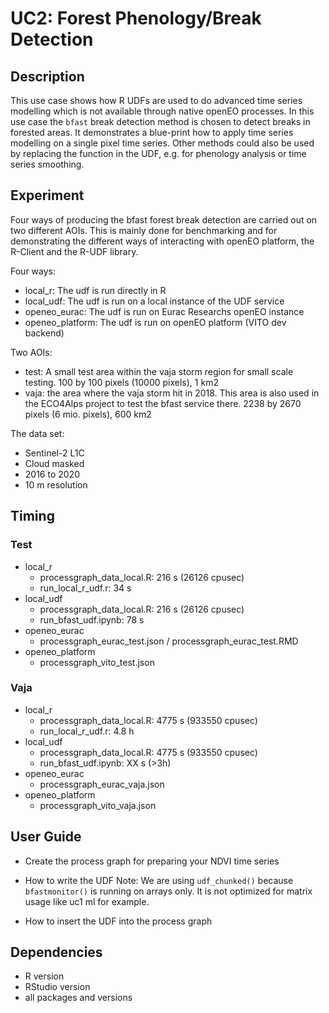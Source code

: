 # UC2: Forest Phenology/Break Detection

## Description
This use case shows how R UDFs are used to do advanced time series modelling which is not available through native openEO processes. 
In this use case the `bfast` break detection method is chosen to detect breaks in forested areas. It demonstrates a blue-print how to apply
time series modelling on  a single pixel time series. Other methods could also be used by replacing the function in the UDF, e.g. for phenology analysis 
or time series smoothing.

## Experiment
Four ways of producing the bfast forest break detection are carried out on two different AOIs. This is mainly done for benchmarking and for demonstrating the different ways of interacting with openEO platform, the R-Client and the R-UDF library. 

Four ways:
* local_r: The udf is run directly in R
* local_udf: The udf is run on a local instance of the UDF service
* openeo_eurac: The udf is run on Eurac Researchs openEO instance
* openeo_platform: The udf is run on openEO platform (VITO dev backend) 

Two AOIs:
* test: A small test area within the vaja storm region for small scale testing. 100 by 100 pixels (10000 pixels), 1 km2
* vaja: the area where the vaja storm hit in 2018. This area is also used in the ECO4Alps project to test the bfast service there. 2238 by 2670 pixels (6 mio. pixels), 600 km2

The data set:
* Sentinel-2 L1C
* Cloud masked
* 2016 to 2020
* 10 m resolution

## Timing

### Test

* local_r
  * processgraph_data_local.R: 216 s (26126 cpusec)
  * run_local_r_udf.r: 34 s
* local_udf 
  * processgraph_data_local.R: 216 s (26126 cpusec)
  * run_bfast_udf.ipynb: 78 s
* openeo_eurac
  * processgraph_eurac_test.json / processgraph_eurac_test.RMD
* openeo_platform
  * processgraph_vito_test.json

### Vaja

* local_r
  * processgraph_data_local.R: 4775 s (933550 cpusec)
  * run_local_r_udf.r: 4.8 h
* local_udf 
  * processgraph_data_local.R: 4775 s (933550 cpusec)
  *  run_bfast_udf.ipynb: XX s (>3h)
* openeo_eurac
  * processgraph_eurac_vaja.json 
* openeo_platform
  * processgraph_vito_vaja.json

## User Guide

* Create the process graph for preparing your NDVI time series

* How to write the UDF
Note: We are using `udf_chunked()`  because `bfastmonitor()` is running on arrays only. It is not optimized for matrix usage like uc1 ml for example.


* How to insert the UDF into the process graph


## Dependencies

* R version
* RStudio version
* all packages and versions
